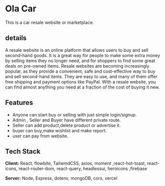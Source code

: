 
# Ola Car

This is a car resale website or marketplace. 



## details

A resale website is an online platform that allows users to buy and sell second-hand goods. It is a great way for people to make some extra money by selling items they no longer need, and for shoppers to find some great deals on pre-owned items. Resale websites are becoming increasingly popular, as they provide a convenient, safe and cost-effective way to buy and sell second-hand items. They are easy to use, and many of them offer free shipping and payment options like PayPal. With a resale website, you can find almost anything you need at a fraction of the cost of buying it new.


## Features

- Anyone can start buy or selling with just simple login/signup.
- Admin , Seller and Buyer have different private route.
- Seller can add product,delete product or advertise it.
- buyer can buy,make wishlist and make report.
- user can pay from website.


## Tech Stack

**Client:** React, flowbite, TailwindCSS, axios, moment ,react-hot-toast, react-icons, react-router-dom, 
react-query, headlessui, heroicons ,firebase 

**Server:** Node, Express, dotenv, mongoDB, cors, vercel


